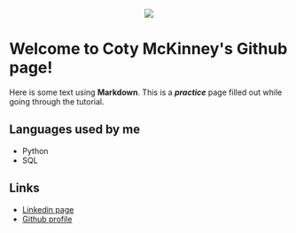 <p align="center">
  <img src="https://media-exp1.licdn.com/dms/image/C5603AQEGg4772GEa4Q/profile-displayphoto-shrink_200_200/0?e=1586995200&v=beta&t=sFnTlxdCwxynCcoNRgz0Uo-ADAE4iUkAMc6loBU8EKs">
</p>

<p align="center">
  
# Welcome to Coty McKinney's Github page!

Here is some text using **Markdown**.  This is a __*practice*__ page filled out while going through the tutorial. 

## Languages used by me

- Python
- SQL

## Links
- [Linkedin page](https://www.linkedin.com/in/cotymckinney/)
- [Github profile](https://github.com/cotymckinney)

</p>

